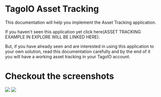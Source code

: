 # TagoIO Asset Tracking

This documentation will help you implement the Asset Tracking application. 

If you haven't seen this application yet click here(ASSET TRACKING EXAMPLE IN EXPLORE WILL BE LINKED HERE).

But, if you have already seen and are interested in using this application to your own solution, read this documentation carefully and by the end of it you will have a working asset tracking in your TagoIO account.


# Checkout the screenshots

<img src="https://tago.io/static/product/images/analysis/analysis-1.svg)"/>
<img src="https://tago.io/static/product/images/analysis/analysis-2.svg)"/>
